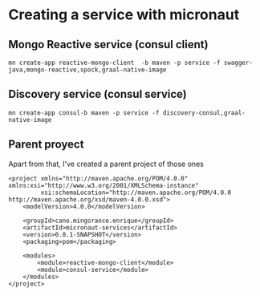 # Creating a service with micronaut
## Mongo Reactive service (consul client)
```
mn create-app reactive-mongo-client  -b maven -p service -f swagger-java,mongo-reactive,spock,graal-native-image
```

## Discovery service (consul service)

```
mn create-app consul-b maven -p service -f discovery-consul,graal-native-image
```

## Parent proyect
Apart from that, I've created a parent project of those ones
```
<project xmlns="http://maven.apache.org/POM/4.0.0" xmlns:xsi="http://www.w3.org/2001/XMLSchema-instance"
         xsi:schemaLocation="http://maven.apache.org/POM/4.0.0 http://maven.apache.org/xsd/maven-4.0.0.xsd">
    <modelVersion>4.0.0</modelVersion>

    <groupId>cano.mingorance.enrique</groupId>
    <artifactId>micronaut-services</artifactId>
    <version>0.0.1-SNAPSHOT</version>
    <packaging>pom</packaging>

	<modules>
        <module>reactive-mongo-client</module>
        <module>consul-service</module>
    </modules>
</project>
```

